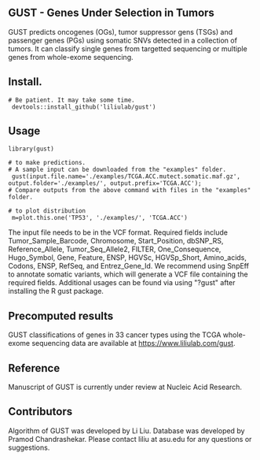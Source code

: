 ## GUST - Genes Under Selection in Tumors
GUST predicts oncogenes (OGs), tumor suppressor gens (TSGs) and passenger genes (PGs) using somatic SNVs detected in a collection of tumors. It can classify single genes from targetted sequencing or multiple genes from whole-exome sequencing. 

## Install. 
````
# Be patient. It may take some time.
 devtools::install_github('liliulab/gust')
````

## Usage
```` 
library(gust)

# to make predictions. 
# A sample input can be downloaded from the "examples" folder. 
 gust(input.file.name='./examples/TCGA.ACC.mutect.somatic.maf.gz', output.folder='./examples/', output.prefix='TCGA.ACC');
# Compare outputs from the above command with files in the "examples" folder.
 
# to plot distribution
 m=plot.this.one('TP53', './examples/', 'TCGA.ACC') 
````

The input file needs to be in the VCF format. Required fields include Tumor_Sample_Barcode, Chromosome, Start_Position, dbSNP_RS, Reference_Allele, Tumor_Seq_Allele2, FILTER, One_Consequence, Hugo_Symbol, Gene, Feature, ENSP, HGVSc, HGVSp_Short, Amino_acids, Codons, ENSP, RefSeq, and Entrez_Gene_Id. We recommend using SnpEff to annotate somatic variants, which will generate a VCF file containing the required fields.
Additional usages can be found via using "?gust" after installing the R gust package.

## Precomputed results
GUST classifications of genes in 33 cancer types using the TCGA whole-exome sequencing data are available at https://www.liliulab.com/gust.

## Reference
Manuscript of GUST is currently under review at Nucleic Acid Research. 

## Contributors
Algorithm of GUST was developed by Li Liu. Database was developed by Pramod Chandrashekar. Please contact liliu at asu.edu for any questions or suggestions.